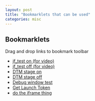 ```yaml
---
layout: post
title: "Bookmarklets that can be used"
categories: misc
---
```


## Bookmarklets
Drag and drop links to bookmark toolbar

- <a href="javascript:localStorage.setItem('jf_test', true);console.log('jf_test on');">jf_test on (for video)</a>
- <a href="javascript:localStorage.removeItem('jf_test');console.log('jf_test off');">jf_test off (for video)</a>
- <a href="javascript:localStorage.setItem('sdsat_stagingLibrary', true);console.log('DTM stage on');">DTM stage on</a>
- <a href="javascript:localStorage.removeItem('sdsat_stagingLibrary');console.log('DTM stage off');">DTM stage off</a>
- <a href="javascript:'use strict';void function(e){var t=1e5,n=function(){console.log('something went wrong')},o=function(e,o){var i=e(document),a=i,r=!1,c=0,d=function(){try{var e='_'+(new Date).getTime(),t=this.contentWindow;if(t[e]=e,t[e]===e)return a.add(t.document),!0}catch(e){return!1}},p=function(){try{var n=e(this).height()*e(this).width();n>c&&n>t&&(i=e(this.contentWindow.document),c=n)}catch(e){}},s=function(){m.remove()},f='font-family:sans-serif;font-size:18px;line-height:20px;',u='z-index:99999;position:absolute;top:0;right:5px;width:258px;margin:0;padding:0;box-sizing:content-box;'+f,l='overflow:hidden;width:258px;height:20px;margin:0;padding:0;text-align:right;background-color:#D46B1E;cursor:move;box-sizing:content-box;'+f,g='padding:0 5px;color:#fff;cursor:pointer;'+f,h='position:static;width:258px;height:190px;overflow:hidden;background:#fff;border:1px solid #ccc;padding:2px',m=e('<div/>',{style:u}),v=e('<div/>',{style:l}),x=e('<span/>',{style:g}).append('×'),y=e('<div/>',{style:h});e('frame').filter(d).each(p),e('iframe',i).filter(d).each(p),i||n(),x.on('click',s),v.on('dblclick',s),m.css('top',i.scrollTop()+'px'),v.append(x),m.append(v,y).appendTo(e('body',i)),v.on({mousedown:function(e){var t=m.offset();r=[e.pageX-t.left,e.pageY-t.top],y.css('pointer-events','none'),e.preventDefault()},mouseup:function(){r=!1,y.css('pointer-events','auto')}}),i.on('mousemove',function(e){r&&m.css({left:e.pageX-r[0],top:e.pageY-r[1]})}),o(y)},i=function(e){e.html('<input type=\'checkbox\'> debug</input> <p>important information</p>')};if(e&&e.fn&&parseFloat(e.fn.jquery)>=1.7)o(e,i);else{var a=document.createElement('script');a.src='//ajax.googleapis.com/ajax/libs/jquery/1.10.2/jquery.min.js',a.onload=a.onreadystatechange=function(){var e=this.readyState;e&&'loaded'!==e&&'complete'!==e||o(jQuery.noConflict(),i)},a.addEventListener('error',n),a.addEventListener('abort',n),document.getElementsByTagName('head')[0].appendChild(a)}}(window.jQuery);">Debug window test</a>
- <a href='javascript:(function(){var e=function(e,n,o){var t=new Blob([e],{type:o});if(window.navigator.msSaveOrOpenBlob)window.navigator.msSaveOrOpenBlob(t,n);else{var i=document.createElement("a"),a=URL.createObjectURL(t);i.href=a,i.download=n,document.body.appendChild(i),i.click(),setTimeout(function(){document.body.removeChild(i),window.URL.revokeObjectURL(a)},0)}},n=function(){return window.sessionStorage.getItem("shellCachedTokens").match(/"token"\:"(.*)"/)[1]},o={token_type:"bearer",access_token:n(),expires_in:86399998,time_requested:+new Date};e(JSON.stringify(o),"token.json")})();'>Get Launch Token</a>
- <a href="javascript:((d,s,i)=>{var sc=d.createElement('script');sc.id=i;sc.src=s;!d.getElementById(i) && d.head.appendChild(sc);setTimeout(()=>{window[i].entry();},100)})(document,'/static/iframe.js','iframe')">do the iframe thing</a>
